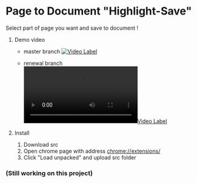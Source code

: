 # Page to Document "Highlight-Save"

Select part of page you want and save to document !

1. Demo video

   - master branch
     [![Video Label](http://img.youtube.com/vi/8zty4U6jumA/0.jpg)](https://www.youtube.com/watch?v=8zty4U6jumA)

   - renewal branch  
     [![Video Label](/docs/renewal-demo.mp4)](/docs/renewal-demo.mp4)

2. Install

   1. Download src
   2. Open chrome page with address [chrome://extensions/](chrome://extensions/)
   3. Click "Load unpacked" and upload src folder

### (Still working on this project)
